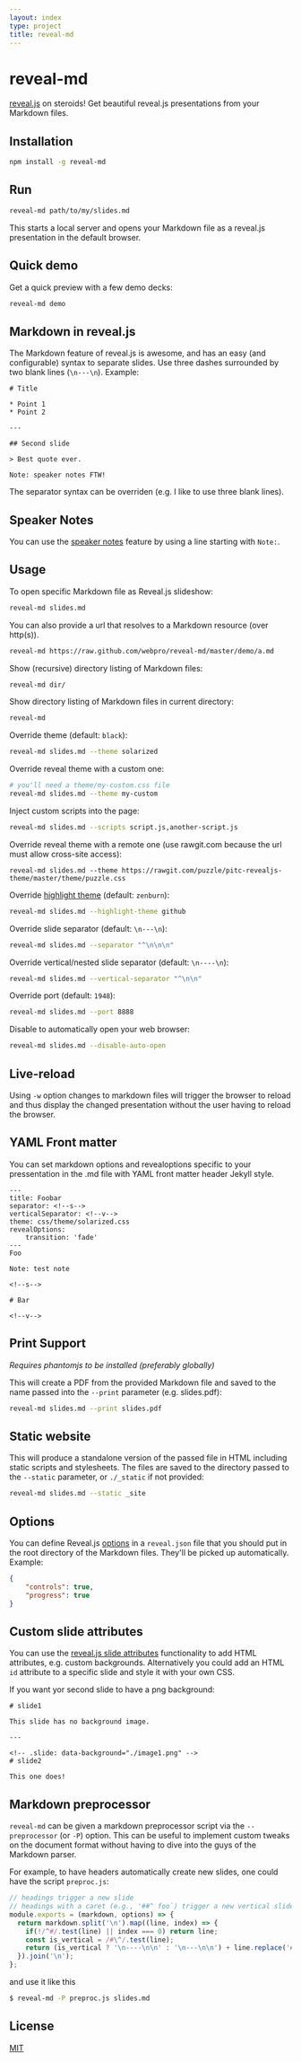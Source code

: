```yaml
---
layout: index
type: project
title: reveal-md
---
```

# reveal-md

[reveal.js](http://lab.hakim.se/reveal-js/#/) on steroids! Get beautiful reveal.js presentations from your Markdown files.

## Installation

``` bash
npm install -g reveal-md
```

## Run

``` bash
reveal-md path/to/my/slides.md
```

This starts a local server and opens your Markdown file as a reveal.js presentation in the default browser.

## Quick demo

Get a quick preview with a few demo decks:

``` bash
reveal-md demo
```

## Markdown in reveal.js

The Markdown feature of reveal.js is awesome, and has an easy (and configurable) syntax to separate slides.
Use three dashes surrounded by two blank lines (`\n---\n`).
Example:

``` text
# Title

* Point 1
* Point 2

---

## Second slide

> Best quote ever.

Note: speaker notes FTW!

```

The separator syntax can be overriden (e.g. I like to use three blank lines).

## Speaker Notes

You can use the [speaker notes](https://github.com/hakimel/reveal.js#speaker-notes) feature by using a line starting with `Note:`.

## Usage

To open specific Markdown file as Reveal.js slideshow:

``` bash
reveal-md slides.md
```

You can also provide a url that resolves to a Markdown resource (over http(s)).

``` bash
reveal-md https://raw.github.com/webpro/reveal-md/master/demo/a.md
```

Show (recursive) directory listing of Markdown files:

``` bash
reveal-md dir/
```

Show directory listing of Markdown files in current directory:

``` bash
reveal-md
```

Override theme (default: `black`):

``` bash
reveal-md slides.md --theme solarized
```

Override reveal theme with a custom one:

``` bash
# you'll need a theme/my-custom.css file
reveal-md slides.md --theme my-custom
```

Inject custom scripts into the page:

``` bash
reveal-md slides.md --scripts script.js,another-script.js
```

Override reveal theme with a remote one (use rawgit.com because the url must allow cross-site access):
```
reveal-md slides.md --theme https://rawgit.com/puzzle/pitc-revealjs-theme/master/theme/puzzle.css
```

Override [highlight theme](https://github.com/isagalaev/highlight.js/tree/master/src/styles) (default: `zenburn`):

``` bash
reveal-md slides.md --highlight-theme github
```

Override slide separator (default: `\n---\n`):

``` bash
reveal-md slides.md --separator "^\n\n\n"
```

Override vertical/nested slide separator (default: `\n----\n`):

``` bash
reveal-md slides.md --vertical-separator "^\n\n"
```

Override port (default: `1948`):

``` bash
reveal-md slides.md --port 8888
```

Disable to automatically open your web browser:

``` bash
reveal-md slides.md --disable-auto-open
```

## Live-reload

Using `-w` option changes to markdown files will trigger the browser to
reload and thus display the changed presentation without the user having
to reload the browser.

## YAML Front matter

You can set markdown options and revealoptions specific to your pressentation in the .md file with YAML
front matter header Jekyll style.

```
---
title: Foobar
separator: <!--s-->
verticalSeparator: <!--v-->
theme: css/theme/solarized.css
revealOptions:
    transition: 'fade'
---
Foo

Note: test note

<!--s-->

# Bar

<!--v-->
```

## Print Support

*Requires phantomjs to be installed (preferably globally)*

This will create a PDF from the provided Markdown file and saved to the name passed into the `--print` parameter (e.g. slides.pdf):

``` bash
reveal-md slides.md --print slides.pdf
```

## Static website

This will produce a standalone version of the passed file in HTML including static scripts and stylesheets.
The files are saved to the directory passed to the `--static` parameter, or `./_static` if not provided:

```bash
reveal-md slides.md --static _site
```

## Options

You can define Reveal.js [options](https://github.com/hakimel/reveal.js#configuration) in a `reveal.json` file that you should put in the root directory of the Markdown files. They'll be picked up automatically. Example:

``` json
{
    "controls": true,
    "progress": true
}
```

## Custom slide attributes

You can use the [reveal.js slide attributes](https://github.com/hakimel/reveal.js#slide-attributes) functionality to add HTML attributes, e.g. custom backgrounds. Alternatively you could add an HTML `id` attribute to a specific slide and style it with your own CSS.

If you want yor second slide to have a png background:

``` text
# slide1

This slide has no background image.

---

<!-- .slide: data-background="./image1.png" -->
# slide2

This one does!
```

## Markdown preprocessor

`reveal-md` can be given a markdown preprocessor script via the `--preprocessor` (or
`-P`) option. This can be useful to implement custom tweaks on the document
format without having to dive into the guys of the Markdown parser.

For example, to have headers automatically create new slides, one could have
the script `preproc.js`:

```javascript
// headings trigger a new slide
// headings with a caret (e.g., '##^ foo`) trigger a new vertical slide
module.exports = (markdown, options) => {
  return markdown.split('\n').map((line, index) => {
    if(!/^#/.test(line) || index === 0) return line;
    const is_vertical = /#\^/.test(line);
    return (is_vertical ? '\n----\n\n' : '\n---\n\n') + line.replace('#^', '#');
  }).join('\n');
};
```

and use it like this

```bash
$ reveal-md -P preproc.js slides.md
```

## License

[MIT](http://webpro.mit-license.org)
